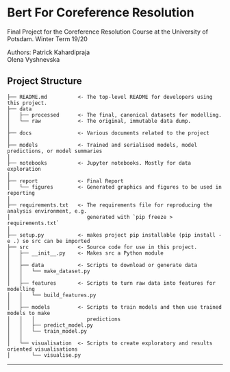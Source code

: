 # Bert For Coreference Resolution
Final Project for the Coreference Resolution Course at the University of Potsdam. Winter Term 19/20

Authors:
Patrick Kahardipraja    
Olena Vyshnevska

Project Structure
------------


    ├── README.md          <- The top-level README for developers using this project.
    ├── data
    │   ├── processed      <- The final, canonical datasets for modelling.
    │   └── raw            <- The original, immutable data dump.
    │
    ├── docs               <- Various documents related to the project
    │
    ├── models             <- Trained and serialised models, model predictions, or model summaries
    │
    ├── notebooks          <- Jupyter notebooks. Mostly for data exploration
    │
    ├── report             <- Final Report
    │   └── figures        <- Generated graphics and figures to be used in reporting
    │
    ├── requirements.txt   <- The requirements file for reproducing the analysis environment, e.g.
    │                         generated with `pip freeze > requirements.txt`
    │
    ├── setup.py           <- makes project pip installable (pip install -e .) so src can be imported
    ├── src                <- Source code for use in this project.
    │   ├── __init__.py    <- Makes src a Python module
    │   │
    │   ├── data           <- Scripts to download or generate data
    │   │   └── make_dataset.py
    │   │
    │   ├── features       <- Scripts to turn raw data into features for modelling
    │   │   └── build_features.py
    │   │
    │   ├── models         <- Scripts to train models and then use trained models to make
    │   │   │                 predictions
    │   │   ├── predict_model.py
    │   │   └── train_model.py
    │   │
    │   └── visualisation  <- Scripts to create exploratory and results oriented visualisations
    │       └── visualise.py


--------
